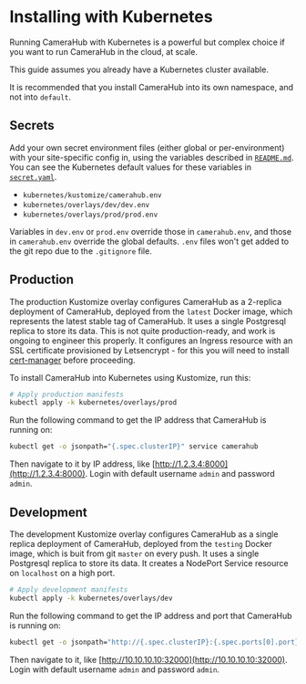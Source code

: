 # Installing with Kubernetes

Running CameraHub with Kubernetes is a powerful but complex choice if you want to run CameraHub in the cloud, at scale.

This guide assumes you already have a Kubernetes cluster available.

It is recommended that you install CameraHub into its own namespace, and not into `default`.

## Secrets

Add your own secret environment files (either global or per-environment) with your site-specific config in, using the variables described in
[`README.md`](README.md#configuring-camerahub). You can see the Kubernetes default values for these variables in
[`secret.yaml`](kubernetes/kustomize/camerahub/secret.yaml). 

* `kubernetes/kustomize/camerahub.env`
* `kubernetes/overlays/dev/dev.env`
* `kubernetes/overlays/prod/prod.env`

Variables in `dev.env` or `prod.env` override those in `camerahub.env`, and those in `camerahub.env` override the global defaults.
`.env` files won't get added to the git repo due to the `.gitignore` file.

## Production

The production Kustomize overlay configures CameraHub as a 2-replica deployment of CameraHub, deployed from the `latest` Docker image,
which represents the latest stable tag of CameraHub. It uses a single Postgresql replica to store its data. This is not quite
production-ready, and work is ongoing to engineer this properly. It configures an Ingress resource with an SSL certificate provisioned
by Letsencrypt - for this you will need to install [cert-manager](https://cert-manager.io/docs/installation/kubernetes/) before proceeding.

To install CameraHub into Kubernetes using Kustomize, run this:

```sh
# Apply production manifests
kubectl apply -k kubernetes/overlays/prod
```

Run the following command to get the IP address that CameraHub is running on:

```sh
kubectl get -o jsonpath="{.spec.clusterIP}" service camerahub
```

Then navigate to it by IP address, like [http://1.2.3.4:8000](http://1.2.3.4:8000). Login with default username `admin` and password `admin`.

## Development

The development Kustomize overlay configures CameraHub as a single replica deployment of CameraHub, deployed from the `testing` Docker image,
which is buit from git `master` on every push. It uses a single Postgresql replica to store its data. It creates a NodePort Service resource
on `localhost` on a high port.

```sh
# Apply development manifests
kubectl apply -k kubernetes/overlays/dev
```

Run the following command to get the IP address and port that CameraHub is running on:

```sh
kubectl get -o jsonpath="http://{.spec.clusterIP}:{.spec.ports[0].port}" service camerahub
```

Then navigate to it, like [http://10.10.10.10:32000](http://10.10.10.10:32000). Login with default username `admin` and password `admin`.
